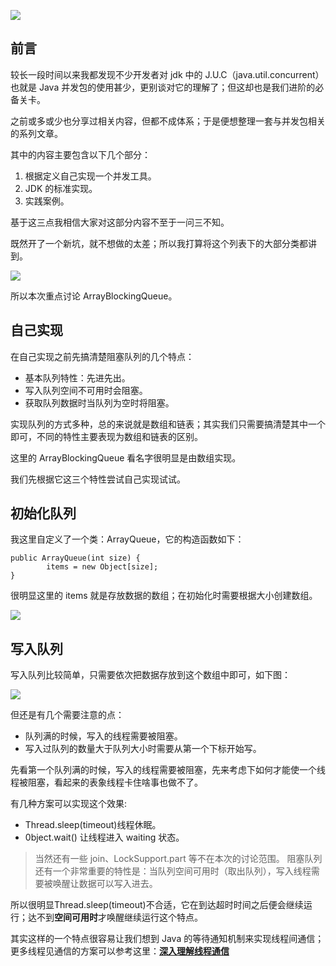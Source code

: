 ![](https://camo.githubusercontent.com/64f6436c918c4f81a8beaa8ab2ffd71901bbe185/68747470733a2f2f692e6c6f6c692e6e65742f323031392f30372f31392f3564333133663238396435373831313635362e6a7067)
## 前言
较长一段时间以来我都发现不少开发者对 jdk 中的 J.U.C（java.util.concurrent）也就是 Java 并发包的使用甚少，更别谈对它的理解了；但这却也是我们进阶的必备关卡。

之前或多或少也分享过相关内容，但都不成体系；于是便想整理一套与并发包相关的系列文章。

其中的内容主要包含以下几个部分：
1. 根据定义自己实现一个并发工具。
2. JDK 的标准实现。
3. 实践案例。

基于这三点我相信大家对这部分内容不至于一问三不知。

既然开了一个新坑，就不想做的太差；所以我打算将这个列表下的大部分类都讲到。

![](https://camo.githubusercontent.com/b65e2bb747286dc3975b1d3374743baaf885a881/68747470733a2f2f692e6c6f6c692e6e65742f323031392f30372f31392f3564333133663263376639313435303038362e6a7067)

所以本次重点讨论 ArrayBlockingQueue。
## 自己实现
在自己实现之前先搞清楚阻塞队列的几个特点：
* 基本队列特性：先进先出。
* 写入队列空间不可用时会阻塞。
* 获取队列数据时当队列为空时将阻塞。

实现队列的方式多种，总的来说就是数组和链表；其实我们只需要搞清楚其中一个即可，不同的特性主要表现为数组和链表的区别。

这里的 ArrayBlockingQueue 看名字很明显是由数组实现。

我们先根据它这三个特性尝试自己实现试试。
## 初始化队列
我这里自定义了一个类：ArrayQueue，它的构造函数如下：

    public ArrayQueue(int size) {
            items = new Object[size];
    }
    
很明显这里的 items 就是存放数据的数组；在初始化时需要根据大小创建数组。

![](https://camo.githubusercontent.com/ecc85486288dd107abb81e39d2c879163df506f5/68747470733a2f2f692e6c6f6c692e6e65742f323031392f30372f31392f3564333133663266623866653632323639322e6a7067)
## 写入队列
写入队列比较简单，只需要依次把数据存放到这个数组中即可，如下图：

![](https://camo.githubusercontent.com/161c69d6a97f1554dd06153503bc5eeebaec581a/68747470733a2f2f692e6c6f6c692e6e65742f323031392f30372f31392f3564333133663332616137373638303038392e6a7067)

但还是有几个需要注意的点：
* 队列满的时候，写入的线程需要被阻塞。
* 写入过队列的数量大于队列大小时需要从第一个下标开始写。

先看第一个队列满的时候，写入的线程需要被阻塞，先来考虑下如何才能使一个线程被阻塞，看起来的表象线程卡住啥事也做不了。

有几种方案可以实现这个效果:
* Thread.sleep(timeout)线程休眠。
* 0bject.wait() 让线程进入 waiting 状态。

>当然还有一些 join、LockSupport.part 等不在本次的讨论范围。
阻塞队列还有一个非常重要的特性是：当队列空间可用时（取出队列），写入线程需要被唤醒让数据可以写入进去。

所以很明显Thread.sleep(timeout)不合适，它在到达超时时间之后便会继续运行；达不到<b>空间可用时</b>才唤醒继续运行这个特点。

其实这样的一个特点很容易让我们想到 Java 的等待通知机制来实现线程间通信；更多线程见通信的方案可以参考这里：[<b>深入理解线程通信</b>](https://crossoverjie.top/2018/03/16/java-senior/thread-communication/#%E7%AD%89%E5%BE%85%E9%80%9A%E7%9F%A5%E6%9C%BA%E5%88%B6)
